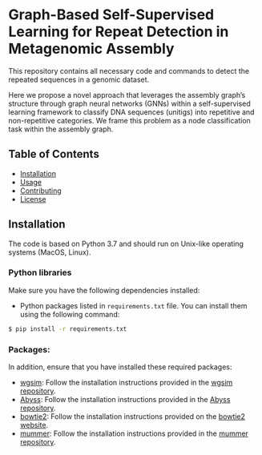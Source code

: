 # Graph-Based Self-Supervised Learning for Repeat Detection in Metagenomic Assembly

This repository contains all necessary code and commands to detect the repeated sequences in a genomic dataset.

Here we propose a novel approach that leverages the assembly graph’s structure through graph neural networks (GNNs) within a self-supervised
learning framework to classify DNA sequences (unitigs) into repetitive and non-repetitive categories.
We frame this problem as a node classification task within the assembly graph.

## Table of Contents
- [Installation](#installation)
- [Usage](#usage)
- [Contributing](#contributing)
- [License](#license)


## Installation

The code is based on Python 3.7 and should run on Unix-like operating systems (MacOS, Linux).

### Python libraries

Make sure you have the following dependencies installed:

- Python packages listed in `requirements.txt` file. You can install them using the following command:

```sh
$ pip install -r requirements.txt
```

### Packages:

In addition, ensure that you have installed these required packages:

- [wgsim](https://github.com/lh3/wgsim): Follow the installation instructions provided in the [wgsim repository](https://github.com/lh3/wgsim).
- [Abyss](https://github.com/bcgsc/abyss): Follow the installation instructions provided in the [Abyss repository](https://github.com/bcgsc/abyss).
- [bowtie2](http://bowtie-bio.sourceforge.net/bowtie2/index.shtml): Follow the installation instructions provided on the [bowtie2 website](http://bowtie-bio.sourceforge.net/bowtie2/index.shtml).
- [mummer](https://mummer4.github.io/): Follow the installation instructions provided in the [mummer repository](https://mummer4.github.io/).



